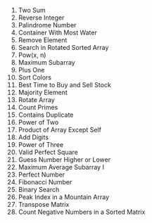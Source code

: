 1. Two Sum
7. Reverse Integer
9. Palindrome Number
11. Container With Most Water
27. Remove Element
33. Search in Rotated Sorted Array
50. Pow(x, n)
53. Maximum Subarray
66. Plus One
75. Sort Colors
121. Best Time to Buy and Sell Stock
169. Majority Element
189. Rotate Array
204. Count Primes
217. Contains Duplicate
231. Power of Two
238. Product of Array Except Self
258. Add Digits
326. Power of Three
367. Valid Perfect Square
374. Guess Number Higher or Lower
643. Maximum Average Subarray I
507. Perfect Number
509. Fibonacci Number
704. Binary Search
852. Peak Index in a Mountain Array
867. Transpose Matrix
1351. Count Negative Numbers in a Sorted Matrix